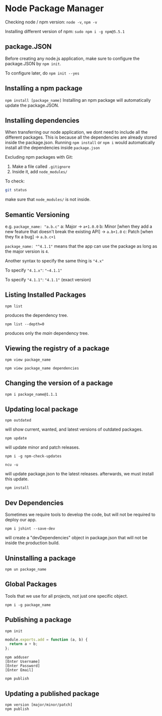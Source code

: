 # Node Package Manager

Checking node / npm version:
`node -v`, `npm -v`

Installing different version of npm:
`sudo npm i -g npm@5.5.1`

## package.JSON

Before creating any node.js application, make sure to configure the package.JSON by `npm init`.

To configure later, do `npm init --yes`

## Installing a npm package

`npm install [package_name]`
Installing an npm package will automatically update the package.JSON.

## Installing dependencies

When transferring our node application, we dont need to include all the different packages. This is because all the dependencies are already stored inside the package.json. Running `npm install` or `npm i` would automatically install all the dependencies inside `package.json`

Excluding npm packages with Git:

1. Make a file called `.gitignore`
2. Inside it, add `node_modules/`

To check:

```sh
git status
```

make sure that `node_modules/` is not inside.

## Semantic Versioning

e.g. `package_name: "a.b.c"`
a: Major -> `a+1.0.0`
b: Minor [when they add a new feature that doesn't break the existing API] -> `a.b+1.0`
c: Patch [when they fix a bug] -> `a.b.c+1`

`package_name: "^4.1.1"` means that the app can use the package as long as the major version is `4`.

Another syntax to specify the same thing is `"4.x"`

To specify `"4.1.x"`: `"~4.1.1"`

To specify `"4.1.1"`: `"4.1.1"` (exact version)

## Listing Installed Packages

```shell
npm list
```

produces the dependency tree.

```shell
npm list --depth=0
```

produces only the _main_ dependency tree.

## Viewing the registry of a package

```shell
npm view package_name
```

```shell
npm view package_name dependencies
```

## Changing the version of a package

```shell
npm i package_name@1.1.1
```

## Updating local package

```shell
npm outdated
```

will show current, wanted, and latest versions of outdated packages.

```shell
npm update
```

will update minor and patch releases.

```shell
npm i -g npm-check-updates
```

```shell
ncu -u
```

will update package.json to the latest releases.
afterwards, we must install this update.

```shell
npm install
```

## Dev Dependencies

Sometimes we require tools to develop the code, but will not be required to deploy our app.

```shell
npm i jshint --save-dev
```

will create a "devDependencies" object in package.json that will not be inside the production build.

## Uninstalling a package

```shell
npm un package_name
```

## Global Packages

Tools that we use for all projects, not just one specific object.

```shell
npm i -g package_name
```

## Publishing a package

```shell
npm init
```

```js
module.exports.add = function (a, b) {
  return a + b;
};
```

```shell
npm adduser
[Enter Username]
[Enter Password]
[Enter Email]

npm publish
```

## Updating a published package

```shell
npm version [major/minor/patch]
npm publish
```
